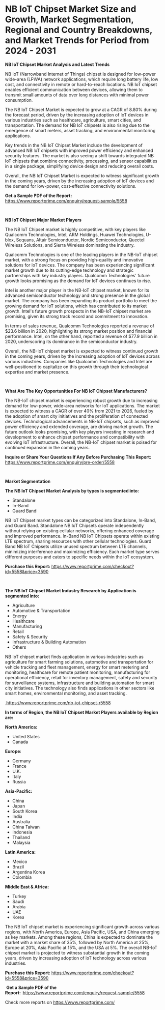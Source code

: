 <p><h1>NB IoT Chipset Market Size and Growth, Market Segmentation, Regional and Country Breakdowns, and Market Trends for Period from 2024 -  2031</h1></p><p><strong>NB IoT Chipset Market Analysis and Latest Trends</strong></p>
<p><p>NB IoT (Narrowband Internet of Things) chipset is designed for low-power wide-area (LPWA) network applications, which require long battery life, low cost, and connectivity in remote or hard-to-reach locations. NB IoT chipset enables efficient communication between devices, allowing them to transmit small amounts of data over long distances with minimal power consumption.</p><p>The NB IoT Chipset Market is expected to grow at a CAGR of 8.80% during the forecast period, driven by the increasing adoption of IoT devices in various industries such as healthcare, agriculture, smart cities, and transportation. The demand for NB IoT chipsets is also rising due to the emergence of smart meters, asset tracking, and environmental monitoring applications.</p><p>Key trends in the NB IoT Chipset Market include the development of advanced NB IoT chipsets with improved power efficiency and enhanced security features. The market is also seeing a shift towards integrated NB IoT chipsets that combine connectivity, processing, and sensor capabilities in a single package, simplifying device design and reducing overall costs.</p><p>Overall, the NB IoT Chipset Market is expected to witness significant growth in the coming years, driven by the increasing adoption of IoT devices and the demand for low-power, cost-effective connectivity solutions.</p></p>
<p><strong>Get a Sample PDF of the Report:&nbsp;</strong> <a href="https://www.reportprime.com/enquiry/request-sample/5558">https://www.reportprime.com/enquiry/request-sample/5558</a></p>
<p>&nbsp;</p>
<p><strong>NB IoT Chipset Major Market Players</strong></p>
<p><p>The NB IoT Chipset market is highly competitive, with key players like Qualcomm Technologies, Intel, ARM Holdings, Huawei Technologies, U-blox, Sequans, Altair Semiconductor, Nordic Semiconductor, Quectel Wireless Solutions, and Sierra Wireless dominating the industry.</p><p>Qualcomm Technologies is one of the leading players in the NB-IoT chipset market, with a strong focus on providing high-quality and innovative solutions for IoT devices. The company has been experiencing significant market growth due to its cutting-edge technology and strategic partnerships with key industry players. Qualcomm Technologies' future growth looks promising as the demand for IoT devices continues to rise.</p><p>Intel is another major player in the NB-IoT chipset market, known for its advanced semiconductor technology and strong presence in the global market. The company has been expanding its product portfolio to meet the growing demand for IoT solutions, which has contributed to its market growth. Intel's future growth prospects in the NB-IoT chipset market are promising, given its strong track record and commitment to innovation.</p><p>In terms of sales revenue, Qualcomm Technologies reported a revenue of $23.6 billion in 2020, highlighting its strong market position and financial performance. Intel, on the other hand, reported a revenue of $77.9 billion in 2020, underscoring its dominance in the semiconductor industry.</p><p>Overall, the NB-IoT chipset market is expected to witness continued growth in the coming years, driven by the increasing adoption of IoT devices across various industries. Companies like Qualcomm Technologies and Intel are well-positioned to capitalize on this growth through their technological expertise and market presence.</p></p>
<p>&nbsp;</p>
<p><strong>What Are The Key Opportunities For NB IoT Chipset Manufacturers?</strong></p>
<p><p>The NB-IoT chipset market is experiencing robust growth due to increasing demand for low-power, wide-area networks for IoT applications. The market is expected to witness a CAGR of over 40% from 2021 to 2026, fueled by the adoption of smart city initiatives and the proliferation of connected devices. Technological advancements in NB-IoT chipsets, such as improved power efficiency and extended coverage, are driving market growth. The future outlook looks promising, with key players investing in research and development to enhance chipset performance and compatibility with evolving IoT infrastructure. Overall, the NB-IoT chipset market is poised for continued expansion in the coming years.</p></p>
<p><strong>Inquire or Share Your Questions If Any Before Purchasing This Report:</strong> <a href="https://www.reportprime.com/enquiry/pre-order/5558">https://www.reportprime.com/enquiry/pre-order/5558</a></p>
<p>&nbsp;</p>
<p><strong>Market Segmentation</strong></p>
<p><strong>The NB IoT Chipset Market Analysis by types is segmented into:</strong></p>
<p><ul><li>Standalone</li><li>In-Band</li><li>Guard Band</li></ul></p>
<p><p>NB IoT Chipset market types can be categorized into Standalone, In-Band, and Guard Band. Standalone NB IoT Chipsets operate independently without relying on existing cellular networks, offering enhanced coverage and improved performance. In-Band NB IoT Chipsets operate within existing LTE spectrum, sharing resources with other cellular technologies. Guard Band NB IoT Chipsets utilize unused spectrum between LTE channels, minimizing interference and maximizing efficiency. Each market type serves different purposes and caters to specific needs within the IoT ecosystem.</p></p>
<p><strong>Purchase this Report:&nbsp;</strong><a href="https://www.reportprime.com/checkout?id=5558&price=3590">https://www.reportprime.com/checkout?id=5558&price=3590</a></p>
<p>&nbsp;</p>
<p><strong>The NB IoT Chipset Market Industry Research by Application is segmented into:</strong></p>
<p><ul><li>Agriculture</li><li>Automotive & Transportation</li><li>Energy</li><li>Healthcare</li><li>Manufacturing</li><li>Retail</li><li>Safety & Security</li><li>Infrastructure & Building Automation</li><li>Others</li></ul></p>
<p><p>NB IoT chipset market finds application in various industries such as agriculture for smart farming solutions, automotive and transportation for vehicle tracking and fleet management, energy for smart metering and monitoring, healthcare for remote patient monitoring, manufacturing for operational efficiency, retail for inventory management, safety and security for surveillance systems, infrastructure and building automation for smart city initiatives. The technology also finds applications in other sectors like smart homes, environmental monitoring, and asset tracking.</p></p>
<p><a href="https://www.reportprime.com/nb-iot-chipset-r5558">&nbsp;https://www.reportprime.com/nb-iot-chipset-r5558</a></p>
<p><strong>In terms of Region, the NB IoT Chipset Market Players available by Region are:</strong></p>
<p>
    <p> <strong> North America: </strong>
        <ul>
            <li>United States</li>
            <li>Canada</li>
        </ul>
        </p> 
    <p> <strong> Europe: </strong>
        <ul>
            <li>Germany</li>
            <li>France</li>
            <li>U.K.</li>
            <li>Italy</li>
            <li>Russia</li>
        </ul>
        </p> 
    <p> <strong> Asia-Pacific: </strong>
        <ul>
            <li>China</li>
            <li>Japan</li>
            <li>South Korea</li>
            <li>India</li>
            <li>Australia</li>
            <li>China Taiwan</li>
            <li>Indonesia</li>
            <li>Thailand</li>
            <li>Malaysia</li>
        </ul>
        </p> 
    <p> <strong> Latin America: </strong>
        <ul>
            <li>Mexico</li>
            <li>Brazil</li>
            <li>Argentina Korea</li>
            <li>Colombia</li>
        </ul>
        </p> 
    <p> <strong> Middle East & Africa: </strong>
        <ul>
            <li>Turkey</li>
            <li>Saudi</li>
            <li>Arabia</li>
            <li>UAE</li>
            <li>Korea</li>
        </ul>
    </p>
    </p>
<p><p>The NB IoT chipset market is experiencing significant growth across various regions, with North America, Europe, Asia Pacific, USA, and China emerging as key markets. Among these regions, China is expected to dominate the market with a market share of 35%, followed by North America at 25%, Europe at 20%, Asia Pacific at 15%, and the USA at 5%. The overall NB-IoT chipset market is projected to witness substantial growth in the coming years, driven by increasing adoption of IoT technology across various industries.</p></p>
<p><strong>Purchase this Report: </strong><a href="https://www.reportprime.com/checkout?id=5558&price=3590">https://www.reportprime.com/checkout?id=5558&price=3590</a></p>
<p>&nbsp;<strong>Get a Sample PDF of the Report:&nbsp;&nbsp;</strong><a href="https://www.reportprime.com/enquiry/request-sample/5558">https://www.reportprime.com/enquiry/request-sample/5558</a></p>
<p><strong></strong></p>
<p>Check more reports on <a href="https://www.reportprime.com/">https://www.reportprime.com/</a></p>
